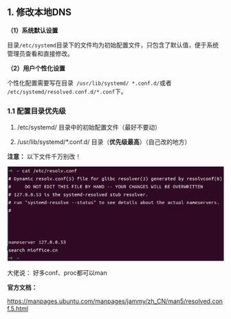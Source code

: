## 1. 修改本地DNS

**（1）系统默认设置**

目录`/etc/systemd`目录下的文件均为初始配置文件，只包含了默认值，便于系统管理员查看和直接修改。

**（2）用户个性化设置**

个性化配置需要写在目录` /usr/lib/systemd/ *.conf.d/`或者` /etc/systemd/resolved.conf.d/*.conf`下。

### 1.1 配置目录优先级

1. /etc/systemd/ 目录中的初始配置文件（最好不要动）

2. /usr/lib/systemd/*.conf.d/ 目录（**优先级最高**）（自己改的地方）

**注意：** 以下文件千万别改！

![](../../../../../操作/assets/2023-01-30-17-03-17-image.png)

大佬说： 好多conf、proc都可以man

**官方文档：**

https://manpages.ubuntu.com/manpages/jammy/zh_CN/man5/resolved.conf.5.html
